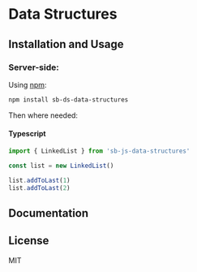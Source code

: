 # Data Structures

## Installation and Usage

### Server-side:

Using [npm](http://www.npmjs.org):

```bash
npm install sb-ds-data-structures
```

Then where needed:

#### Typescript

```typescript
import { LinkedList } from 'sb-js-data-structures'

const list = new LinkedList()

list.addToLast(1)
list.addToLast(2)
```

## Documentation

## License

MIT
